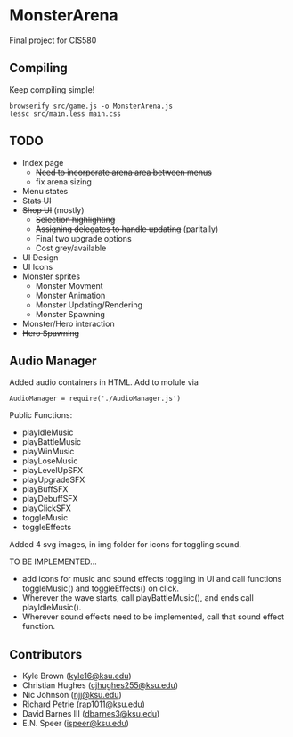# MonsterArena

Final project for CIS580

## Compiling

Keep compiling simple!

```browserify src/game.js -o MonsterArena.js```  
```lessc src/main.less main.css```

## TODO

* Index page  
    * ~~Need to incorporate arena area between menus~~
    * fix arena sizing
* Menu states
* ~~Stats UI~~
* ~~Shop UI~~ (mostly)  
    * ~~Selection highlighting~~
    * ~~Assigning delegates to handle updating~~ (paritally)
    * Final two upgrade options
    * Cost grey/available
* ~~UI Design~~
* UI Icons
* Monster sprites
   * Monster Movment
   * Monster Animation
   * Monster Updating/Rendering
   * Monster Spawning
* Monster/Hero interaction
* ~~Hero Spawning~~

## Audio Manager
Added audio containers in HTML. Add to molule via

```AudioManager = require('./AudioManager.js')```

Public Functions:
* playIdleMusic
* playBattleMusic
* playWinMusic
* playLoseMusic
* playLevelUpSFX
* playUpgradeSFX
* playBuffSFX
* playDebuffSFX
* playClickSFX
* toggleMusic
* toggleEffects
 
Added 4 svg images, in img folder for icons for toggling sound.
  
TO BE IMPLEMENTED... 
* add icons for music and sound effects toggling in UI and call functions toggleMusic() and toggleEffects() on click.
* Wherever the wave starts, call playBattleMusic(), and ends call playIdleMusic().
* Wherever sound effects need to be implemented, call that sound effect function.
    

## Contributors

* Kyle Brown (kyle16@ksu.edu)
* Christian Hughes (cjhughes255@ksu.edu)
* Nic Johnson (njj@ksu.edu)
* Richard Petrie (rap1011@ksu.edu)
* David Barnes III (dbarnes3@ksu.edu)
* E.N. Speer (ispeer@ksu.edu)


